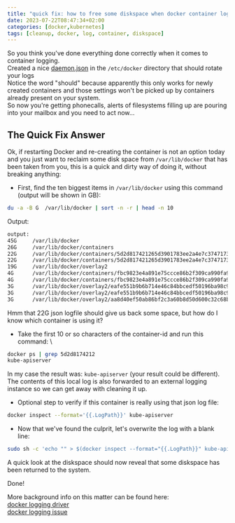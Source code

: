 ```yaml
---
title: "quick fix: how to free some diskspace when docker container logging is filling up your drive"
date: 2023-07-22T08:47:34+02:00
categories: [docker,kubernetes]
tags: [cleanup, docker, log, container, diskspace]
---
```


So you think you've done everything done correctly when it comes to container logging.\
Created a nice [daemon.json](https://docs.docker.com/config/containers/logging/configure/#configure-the-default-logging-driver) in the `/etc/docker` directory that should rotate your logs\
Notice the word "should" because apparently this only works for newly created containers and those settings won't be picked up by containers already present on your system.\
So now you're getting phonecalls, alerts of filesystems filling up are pouring into your mailbox and you need to act now...

<!--more-->

## The Quick Fix Answer

Ok, if restarting Docker and re-creating the container is not an option today and you just want to reclaim some disk space from `/var/lib/docker` that has been taken from you,
this is a quick and dirty way of doing it, without breaking anything:

- First, find the ten biggest items in `/var/lib/docker` using this command (output will be shown in GB):
```bash
du -a -B G  /var/lib/docker | sort -n -r | head -n 10
```
Output:
```bash
output:
45G     /var/lib/docker
26G     /var/lib/docker/containers
22G     /var/lib/docker/containers/5d2d817421265d3901783ee2a4e7c374717377cdf516ed2caabd89fafba2f50e/5d2d817421265d3901783ee2a4e7c374717377cdf516ed2caabd89fafba2f50e-json.log
22G     /var/lib/docker/containers/5d2d817421265d3901783ee2a4e7c374717377cdf516ed2caabd89fafba2f50e
19G     /var/lib/docker/overlay2
4G      /var/lib/docker/containers/fbc9823e4a891e75ccce86b2f309ca990fa97b7a447e43d8102b9f0120d7a7f6/fbc9823e4a891e75ccce86b2f309ca990fa97b7a447e43d8102b9f0120d7a7f6-json.log
4G      /var/lib/docker/containers/fbc9823e4a891e75ccce86b2f309ca990fa97b7a447e43d8102b9f0120d7a7f6
3G      /var/lib/docker/overlay2/eafe551b9b6b714e46c84bbcedf50196ba98c9d745fd84f49ab8c47521e92653/merged
3G      /var/lib/docker/overlay2/eafe551b9b6b714e46c84bbcedf50196ba98c9d745fd84f49ab8c47521e92653
3G      /var/lib/docker/overlay2/aa8d40ef50ab86bf2c3a60b8d50d600c32c68b2970685f147ba91cd7ac142b0f/merged
```
Hmm that 22G json logfile should give us back some space, but how do I know which container is using it?
- Take the first 10 or so characters of the container-id and run this command: \
```bash
docker ps | grep 5d2d8174212
kube-apiserver
```
In my case the result was: `kube-apiserver`  (your result could be different).\
The contents of this local log is also forwarded to an external logging instance so we can get away with cleaning it up.

- Optional step to verify if this container is really using that json log file:
```bash
docker inspect --format='{{.LogPath}}' kube-apiserver
```
- Now  that we've found the culprit, let's overwrite the log with a blank line:
```bash
sudo sh -c 'echo "" > $(docker inspect --format="{{.LogPath}}" kube-apiserver)'
```
A quick look at the diskspace should now reveal that some diskspace has been returned to the system.

Done!

More background info on this matter can be found here:\
[docker logging driver](https://docs.docker.com/config/containers/logging/configure/#configure-the-default-logging-driver)\
[docker logging issue](https://github.com/docker/cli/issues/1148)
